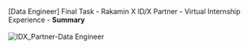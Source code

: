 [Data Engineer] Final Task - Rakamin X ID/X Partner - Virtual Internship Experience - **Summary**<br><br>
![IDX_Partner-Data Engineer](https://github.com/raihankemmy/IDX_Partners-Data_Engineer/assets/60603057/e956a542-8f30-4ad0-a6c7-06eb2a5acc6b)
